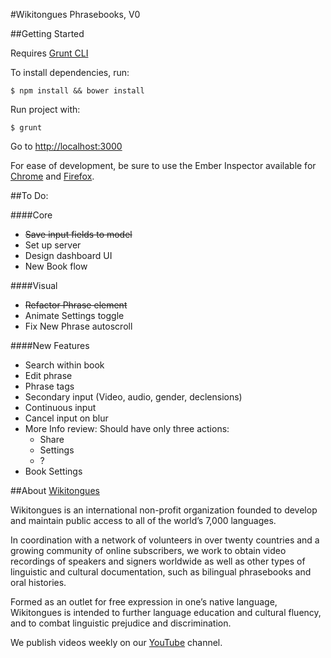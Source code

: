 #Wikitongues Phrasebooks, V0

##Getting Started

Requires [Grunt CLI](https://www.npmjs.com/package/grunt-cli)

To install dependencies, run:

	$ npm install && bower install

Run project with:

    $ grunt

Go to [http://localhost:3000](http://localhost:3000)

For ease of development, be sure to use the Ember Inspector available for [Chrome](https://chrome.google.com/webstore/detail/ember-inspector/bmdblncegkenkacieihfhpjfppoconhi?hl=en) and [Firefox](https://addons.mozilla.org/en-US/firefox/addon/ember-inspector/).


##To Do:

####Core

* ~~Save input fields to model~~
* Set up server
* Design dashboard UI
* New Book flow	

####Visual

* ~~Refactor Phrase element~~
* Animate Settings toggle
* Fix New Phrase autoscroll
	
####New Features

* Search within book
* Edit phrase
* Phrase tags
* Secondary input (Video, audio, gender, declensions)
* Continuous input
* Cancel input on blur
* More Info review: Should have only three actions:
	* Share
	* Settings
	* ?
* Book Settings


##About [Wikitongues](http://www.wikitongues.org)

Wikitongues is an international non-profit organization founded to develop and maintain public access to all of the world’s 7,000 languages. 

In coordination with a network of volunteers in over twenty countries and a growing community of online subscribers, we work to obtain video recordings of speakers and signers worldwide as well as other types of linguistic and cultural documentation, such as bilingual phrasebooks and oral histories. 

Formed as an outlet for free expression in one’s native language, Wikitongues is intended to further language education and cultural fluency, and to combat linguistic prejudice and discrimination.

We publish videos weekly on our [YouTube](http://www.youtube.com/wikitongues/videos) channel.
